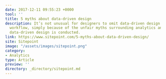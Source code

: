 ```yaml
---
date: 2017-12-11 09:55:23 +0000
tool: ''
title: 5 myths about data-driven design
description: It’s not unusual for designers to omit data-driven design from their
  workflow, simply because of the unfair myths surrounding analytics and the way that
  data-driven design is conducted.
link: https://www.sitepoint.com/5-myths-about-data-driven-design/
site: Sitepoint
image: "/assets/images/sitepoint.png"
category:
- Analytics
type: Article
preview: ''
directory: _directory/sitepoint.md
---
```

